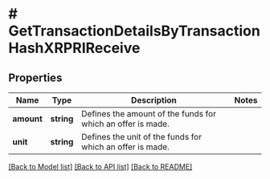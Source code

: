 # # GetTransactionDetailsByTransactionHashXRPRIReceive

## Properties

Name | Type | Description | Notes
------------ | ------------- | ------------- | -------------
**amount** | **string** | Defines the amount of the funds for which an offer is made. |
**unit** | **string** | Defines the unit of the funds for which an offer is made. |

[[Back to Model list]](../../README.md#models) [[Back to API list]](../../README.md#endpoints) [[Back to README]](../../README.md)
